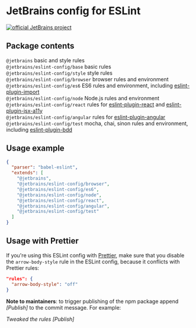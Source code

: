 # JetBrains config for ESLint

[![official JetBrains project](http://jb.gg/badges/official-flat-square.svg)](https://confluence.jetbrains.com/display/ALL/JetBrains+on+GitHub)

## Package contents

`@jetbrains` basic and style rules<br />
`@jetbrains/eslint-config/base` basic rules<br />
`@jetbrains/eslint-config/style` style rules<br />
`@jetbrains/eslint-config/browser` browser rules and environment<br />
`@jetbrains/eslint-config/es6` ES6 rules and environment, including [eslint-plugin-import](https://github.com/benmosher/eslint-plugin-import)<br /> 
`@jetbrains/eslint-config/node` Node.js rules and environment<br />
`@jetbrains/eslint-config/react` rules for [eslint-plugin-react](https://github.com/yannickcr/eslint-plugin-react) and [eslint-plugin-jsx-a11y](https://github.com/evcohen/eslint-plugin-jsx-a11y)<br /> 
`@jetbrains/eslint-config/angular` rules for [eslint-plugin-angular](https://github.com/Gillespie59/eslint-plugin-angular)<br /> 
`@jetbrains/eslint-config/test` mocha, chai, sinon rules and environment, including [eslint-plugin-bdd](https://github.com/Nate-Wilkins/eslint-plugin-bdd)<br /> 

## Usage example

```json
{
  "parser": "babel-eslint",
  "extends": [
    "@jetbrains",
    "@jetbrains/eslint-config/browser",
    "@jetbrains/eslint-config/es6",
    "@jetbrains/eslint-config/node",
    "@jetbrains/eslint-config/react",
    "@jetbrains/eslint-config/angular",
    "@jetbrains/eslint-config/test"
  ]
}
```

## Usage with Prettier

If you're using this ESLint config with [Prettier](https://prettier.io), make  sure that you disable 
the `arrow-body-style` rule in the ESLint config, because it conflicts with Prettier rules:

```json
"rules": {
  "arrow-body-style": "off"
}
``` 

**Note to maintainers**: to trigger publishing of the npm package append *\[Publish\]* to the commit message. For example:

*Tweaked the rules \[Publish\]*
